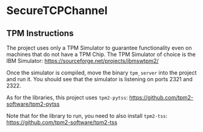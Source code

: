 # SecureTCPChannel

## TPM Instructions
The project uses only a TPM Simulator to guarantee functionality even on machines 
that do not have a TPM Chip. The TPM Simulator of choice is the IBM Simulator: https://sourceforge.net/projects/ibmswtpm2/

Once the simulator is compiled, move the binary `tpm_server` into the project and run it. You should see
that the simulator is listening on ports 2321 and 2322.

As for the libraries, this project uses `tpm2-pytss`: https://github.com/tpm2-software/tpm2-pytss

Note that for the library to run, you need to also install `tpm2-tss`: https://github.com/tpm2-software/tpm2-tss
